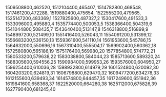 1509508800,462520,
1512104400,465407,
1514782800,468548,
1517461200,472288,
1519880400,475654,
1522555200,479565,
1525147200,483369,1
1527825600,487327,2
1530417600,491533,3
1533096000,495880,4
1535774400,500053,5
1538366400,504319,6
1541044800,508435,7
1543640400,513147,8
1546318800,516899,9
1548997200,521499,10
1551416400,526043,11
1554091200,531399,12
1556683200,536150,13
1559361600,541110,14
1561953600,545786,15
1564632000,550696,16
1567310400,555504,17
1569902400,560362,18
1572580800,565186,19
1575176400,569980,20
1577854800,574772,21
1580533200,579638,22
1583038800,584044,23
1585713600,589320,24
1588305600,594556,25
1590984000,599953,26
1593576000,604950,27
1596254400,610036,28
1598932800,614979,29
1601524800,620092,30
1604203200,624819,31
1606798800,629470,32
1609477200,634278,33
1612155600,639493,34
1614574800,644457,35
1617249600,651942,36
1619841600,658368,37
1622520000,664280,38
1625112000,675826,39
1627790400,681245,40
